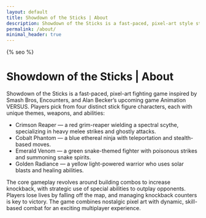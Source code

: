 ```yaml
---
layout: default
title: Showdown of the Sticks | About
description: Showdown of the Sticks is a fast-paced, pixel-art style stick figure fighting game.
permalink: /about/
minimal_header: true
---
```

{% seo %}

# Showdown of the Sticks | About

Showdown of the Sticks is a fast-paced, pixel-art fighting game inspired by Smash Bros, Encounters, and Alan Becker’s upcoming game Animation VERSUS. Players pick from four distinct stick figure characters, each with unique themes, weapons, and abilities:

- Crimson Reaper — a red grim-reaper wielding a spectral scythe, specializing in heavy melee strikes and ghostly attacks.
- Cobalt Phantom — a blue ethereal ninja with teleportation and stealth-based moves.
- Emerald Venom — a green snake-themed fighter with poisonous strikes and summoning snake spirits.
- Golden Radiance — a yellow light-powered warrior who uses solar blasts and healing abilities.

The core gameplay revolves around building combos to increase knockback, with strategic use of special abilities to outplay opponents. Players lose lives by falling off the map, and managing knockback counters is key to victory. The game combines nostalgic pixel art with dynamic, skill-based combat for an exciting multiplayer experience.